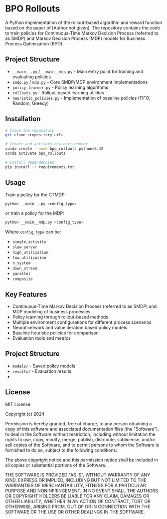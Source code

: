 # BPO Rollouts

A Python implementation of the rollout-based algorithm and reward function based on the paper of [Author not given].
The repository contains the code to train policies for Continuous-Time Markov Decision Process (referred to as SMDP) and Markov Decision Process (MDP) models for Business Process Optimization (BPO).

## Project Structure

- `__main__.py` / `__main__mdp.py` - Main entry point for training and evaluating policies
- `smdp.py` / `mdp.py` - Core SMDP/MDP environment implementations 
- `policy_learner.py` - Policy learning algorithms
- `rollouts.py` - Rollout-based learning utilities
- `heuristic_policies.py` - Implementation of baseline policies (FIFO, Random, Greedy)

## Installation

```bash
# Clone the repository
git clone <repository-url>

# Create and activate new environment
conda create --name bpo_rollouts python=3.12
conda activate bpo_rollouts

# Install dependencies
pip install -r requirements.txt
```

## Usage

Train a policy for the CTMDP:
```bash
python __main__.py <config_type>
```

or train a policy for the MDP:
```bash
python __main__mdp.py <config_type>
```

Where `config_type` can be:
- `single_activity`
- `slow_server` 
- `high_utilization`
- `low_utilization`
- `n_system`
- `down_stream`
- `parallel`
- `composite`

## Key Features

- Continuous-Time Markov Decision Process (referred to as SMDP) and MDP modeling of business processes
- Policy learning through rollout-based methods
- Multiple environment configurations for different process scenarios
- Neural network and value iteration based policy models
- Baseline heuristic policies for comparison
- Evaluation tools and metrics

## Project Structure

- `models/` - Saved policy models
- `results/` - Evaluation results
-

## License

MIT License

Copyright (c) 2024

Permission is hereby granted, free of charge, to any person obtaining a copy
of this software and associated documentation files (the "Software"), to deal
in the Software without restriction, including without limitation the rights
to use, copy, modify, merge, publish, distribute, sublicense, and/or sell
copies of the Software, and to permit persons to whom the Software is
furnished to do so, subject to the following conditions:

The above copyright notice and this permission notice shall be included in all
copies or substantial portions of the Software.

THE SOFTWARE IS PROVIDED "AS IS", WITHOUT WARRANTY OF ANY KIND, EXPRESS OR
IMPLIED, INCLUDING BUT NOT LIMITED TO THE WARRANTIES OF MERCHANTABILITY,
FITNESS FOR A PARTICULAR PURPOSE AND NONINFRINGEMENT. IN NO EVENT SHALL THE
AUTHORS OR COPYRIGHT HOLDERS BE LIABLE FOR ANY CLAIM, DAMAGES OR OTHER
LIABILITY, WHETHER IN AN ACTION OF CONTRACT, TORT OR OTHERWISE, ARISING FROM,
OUT OF OR IN CONNECTION WITH THE SOFTWARE OR THE USE OR OTHER DEALINGS IN THE
SOFTWARE.